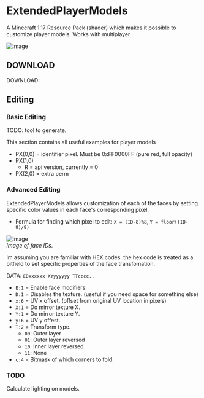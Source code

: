 # ExtendedPlayerModels
A Minecraft 1.17 Resource Pack (shader) which makes it possible to customize player models.
Works with multiplayer

![image](https://user-images.githubusercontent.com/70565775/131851851-0a27216d-7eca-48c3-aa64-cd16b85919a8.png)

## DOWNLOAD
DOWNLOAD:

## Editing
### Basic Editing
TODO: tool to generate.

This section contains all useful examples for player models
- PX(0,0) = identifier pixel. Must be 0xFF0000FF (pure red, full opacity)
- PX(1,0)
  - R = api version, currently = 0
- PX(2,0) = extra perm

### Advanced Editing
ExtendedPlayerModels allows customization of each of the faces by setting specific color values in each face's corresponding pixel.
- Formula for finding which pixel to edit:
  `X = (ID-8)%8`, `Y = floor((ID-8)/8)`

![image](https://user-images.githubusercontent.com/70565775/131866612-79134dc2-6f23-42ef-87c4-96c31977d61d.png)<br/>*Image of face IDs.*

Im assuming you are familiar with HEX codes. the hex code is treated as a bitfield to set specific properties of the face transfomation.

DATA: `EDxxxxxx XYyyyyyy TTcccc..`
- `E:1` = Enable face modifiers.
- `D:1` = Disables the texture. (useful if you need space for something else)
- `x:6` = UV x offset. (offset from original UV location in pixels)
- `X:1` = Do mirror texture X.
- `Y:1` = Do mirror texture Y.
- `y:6` = UV y offest.
- `T:2` = Transform type.
  - `00`: Outer layer
  - `01`: Outer layer reversed
  - `10`: Inner layer reversed
  - `11`: None
- `c:4` = Bitmask of which corners to fold.


### TODO
Calculate lighting on models.
